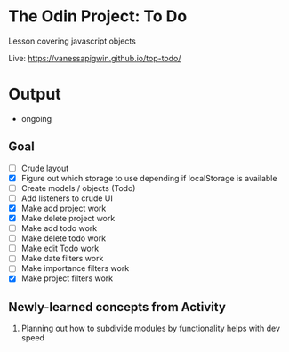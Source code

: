 # The Odin Project: To Do
Lesson covering javascript objects

Live: https://vanessapigwin.github.io/top-todo/

# Output
- ongoing

## Goal
- [ ] Crude layout
- [x] Figure out which storage to use depending if localStorage is available
- [ ] Create models / objects (Todo)
- [ ] Add listeners to crude UI
- [x] Make add project work
- [x] Make delete project work
- [ ] Make add todo work
- [ ] Make delete todo work
- [ ] Make edit Todo work
- [ ] Make date filters work
- [ ] Make importance filters work
- [x] Make project filters work

## Newly-learned concepts from Activity
1. Planning out how to subdivide modules by functionality helps with dev speed